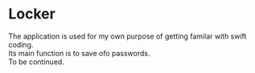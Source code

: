 # Locker
The application is used for my own purpose of getting familar with swift coding.</br>
Its main function is to save ofo passwords.</br>
To be continued.</br>
</br>
